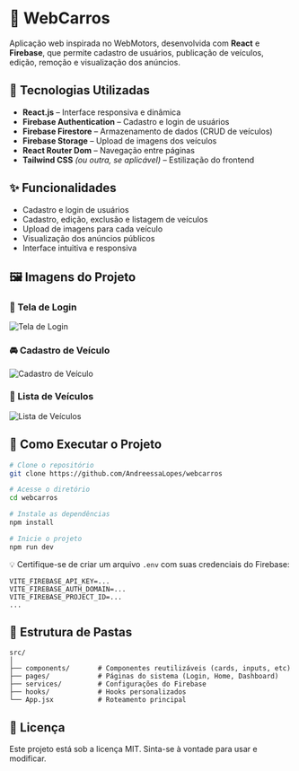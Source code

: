 # 🚗 WebCarros

Aplicação web inspirada no WebMotors, desenvolvida com **React** e **Firebase**, que permite cadastro de usuários, publicação de veículos, edição, remoção e visualização dos anúncios.

## 🔧 Tecnologias Utilizadas

- **React.js** – Interface responsiva e dinâmica
- **Firebase Authentication** – Cadastro e login de usuários
- **Firebase Firestore** – Armazenamento de dados (CRUD de veículos)
- **Firebase Storage** – Upload de imagens dos veículos
- **React Router Dom** – Navegação entre páginas
- **Tailwind CSS** _(ou outra, se aplicável)_ – Estilização do frontend

## ✨ Funcionalidades

- Cadastro e login de usuários
- Cadastro, edição, exclusão e listagem de veículos
- Upload de imagens para cada veículo
- Visualização dos anúncios públicos
- Interface intuitiva e responsiva

## 🖼️ Imagens do Projeto

### 🔐 Tela de Login

![Tela de Login](./assets/login.png)

### 🚘 Cadastro de Veículo

![Cadastro de Veículo](./assets/cadastro-veiculo.png)

### 📃 Lista de Veículos

![Lista de Veículos](./assets/lista-veiculos.png)

## 🚀 Como Executar o Projeto

```bash
# Clone o repositório
git clone https://github.com/AndreessaLopes/webcarros

# Acesse o diretório
cd webcarros

# Instale as dependências
npm install

# Inicie o projeto
npm run dev
```

💡 Certifique-se de criar um arquivo `.env` com suas credenciais do Firebase:

```
VITE_FIREBASE_API_KEY=...
VITE_FIREBASE_AUTH_DOMAIN=...
VITE_FIREBASE_PROJECT_ID=...
...
```

## 📂 Estrutura de Pastas

```
src/
│
├── components/       # Componentes reutilizáveis (cards, inputs, etc)
├── pages/            # Páginas do sistema (Login, Home, Dashboard)
├── services/         # Configurações do Firebase
├── hooks/            # Hooks personalizados
└── App.jsx           # Roteamento principal
```

## 📄 Licença

Este projeto está sob a licença MIT. Sinta-se à vontade para usar e modificar.
